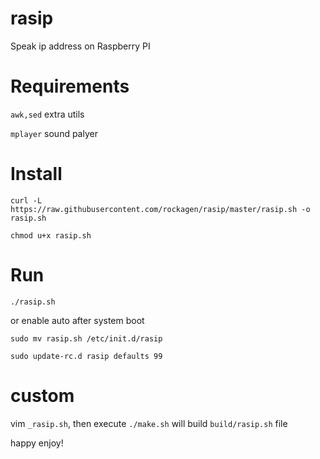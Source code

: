 # rasip
Speak ip address  on Raspberry PI 


# Requirements
`awk,sed` extra utils

`mplayer` sound palyer

# Install
`curl -L https://raw.githubusercontent.com/rockagen/rasip/master/rasip.sh -o rasip.sh`

`chmod u+x rasip.sh`

# Run
`./rasip.sh`

or enable auto after system boot

`sudo mv rasip.sh /etc/init.d/rasip`

`sudo update-rc.d rasip defaults 99 `

# custom
vim `_rasip.sh`, then execute `./make.sh` will build `build/rasip.sh` file

happy enjoy!
